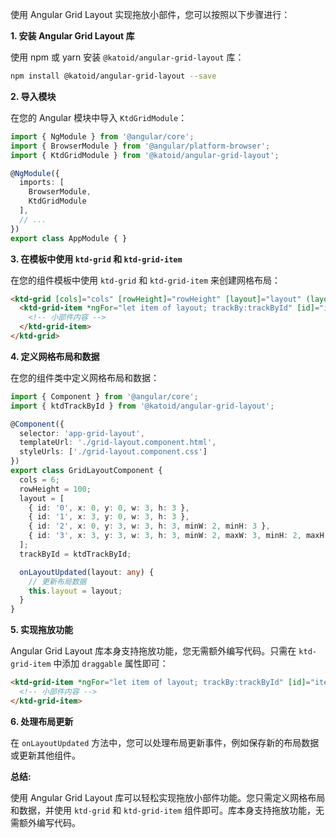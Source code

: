 使用 Angular Grid Layout 实现拖放小部件，您可以按照以下步骤进行：

**1. 安装 Angular Grid Layout 库**

使用 npm 或 yarn 安装 `@katoid/angular-grid-layout` 库：

```bash
npm install @katoid/angular-grid-layout --save
```

**2. 导入模块**

在您的 Angular 模块中导入 `KtdGridModule`：

```typescript
import { NgModule } from '@angular/core';
import { BrowserModule } from '@angular/platform-browser';
import { KtdGridModule } from '@katoid/angular-grid-layout';

@NgModule({
  imports: [
    BrowserModule,
    KtdGridModule
  ],
  // ...
})
export class AppModule { }
```

**3. 在模板中使用 `ktd-grid` 和 `ktd-grid-item`**

在您的组件模板中使用 `ktd-grid` 和 `ktd-grid-item` 来创建网格布局：

```html
<ktd-grid [cols]="cols" [rowHeight]="rowHeight" [layout]="layout" (layoutUpdated)="onLayoutUpdated($event)">
  <ktd-grid-item *ngFor="let item of layout; trackBy:trackById" [id]="item.id">
    <!-- 小部件内容 -->
  </ktd-grid-item>
</ktd-grid>
```

**4. 定义网格布局和数据**

在您的组件类中定义网格布局和数据：

```typescript
import { Component } from '@angular/core';
import { ktdTrackById } from '@katoid/angular-grid-layout';

@Component({
  selector: 'app-grid-layout',
  templateUrl: './grid-layout.component.html',
  styleUrls: ['./grid-layout.component.css']
})
export class GridLayoutComponent {
  cols = 6;
  rowHeight = 100;
  layout = [
    { id: '0', x: 0, y: 0, w: 3, h: 3 },
    { id: '1', x: 3, y: 0, w: 3, h: 3 },
    { id: '2', x: 0, y: 3, w: 3, h: 3, minW: 2, minH: 3 },
    { id: '3', x: 3, y: 3, w: 3, h: 3, minW: 2, maxW: 3, minH: 2, maxH: 5 },
  ];
  trackById = ktdTrackById;

  onLayoutUpdated(layout: any) {
    // 更新布局数据
    this.layout = layout;
  }
}
```

**5. 实现拖放功能**

Angular Grid Layout 库本身支持拖放功能，您无需额外编写代码。只需在 `ktd-grid-item` 中添加 `draggable` 属性即可：

```html
<ktd-grid-item *ngFor="let item of layout; trackBy:trackById" [id]="item.id" draggable>
  <!-- 小部件内容 -->
</ktd-grid-item>
```

**6. 处理布局更新**

在 `onLayoutUpdated` 方法中，您可以处理布局更新事件，例如保存新的布局数据或更新其他组件。

**总结:**

使用 Angular Grid Layout 库可以轻松实现拖放小部件功能。您只需定义网格布局和数据，并使用 `ktd-grid` 和 `ktd-grid-item` 组件即可。库本身支持拖放功能，无需额外编写代码。


